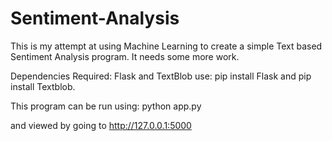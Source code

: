 # Sentiment-Analysis
This is my attempt at using Machine Learning to create a simple Text based Sentiment Analysis program. It needs some more work.

Dependencies Required: Flask and TextBlob
use: pip install Flask and pip install Textblob.

This program can be run using: 
python app.py

and viewed by going to 
http://127.0.0.1:5000
